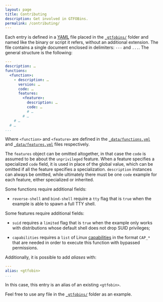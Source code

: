 ```yaml
---
layout: page
title: Contributing
description: Get involved in GTFOBins.
permalink: /contributing/
---
```


Each entry is defined in a [YAML][] file placed in the [`_gtfobins/`][] folder and named like the binary or script it refers, without an additional extension. The file contains a single document enclosed in delimiters: `---` and `...`. The general structure is the following:

```yaml
---
description: …
functions:
  <function>:
    - description: …
      version: …
      code: …
      features:
        <feature>:
          description: …
          code: …
          # …
        # …
    # …
  # …
...
```

Where `<function>` and `<feature>` are defined in the [`_data/functions.yml`][] and [`_data/features.yml`][] files respectively.

The `features` object can be omitted altogether, in that case the `code` is assumed to be about the `unprivileged` feature. When a feature specifies a specialized `code` field, it is used in place of the global value, which can be omitted if all the feature specifies a specialization. `description` instances can always be omitted, while ultimately there must be one `code` example for each feature, either specialized or inherited.

Some functions require additional fields:

- `reverse-shell` and `bind-shell` require a `tty` flag that is `true` when the example is able to spawn a full TTY shell.

Some features require additional fields:

- `suid` requires a `limited` flag that is `true` when the example only works with distributions whose default shell does not drop SUID privileges;

- `capabilities` requires a `list` of Linux [capabilities](https://man7.org/linux/man-pages/man7/capabilities.7.html) in the format `CAP_*` that are needed in order to execute this function with bypassed permissions.

Additionally, it is possible to add _aliases_ with:

```yaml
---
alias: <gtfobin>
...
```

In this case, this entry is an alias of an existing `<gtfobin>`.

Feel free to use any file in the [`_gtfobins/`] folder as an example.

[YAML]: https://yaml.org/
[`_gtfobins/`]: https://github.com/GTFOBins/GTFOBins.github.io/tree/master/_gtfobins
[`_data/functions.yml`]: https://github.com/GTFOBins/GTFOBins.github.io/blob/master/_data/functions.yml
[`_data/features.yml`]: https://github.com/GTFOBins/GTFOBins.github.io/blob/master/_data/features.yml
